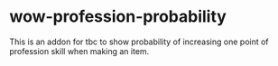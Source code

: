 # wow-profession-probability

This is an addon for tbc to show probability of increasing one point of profession skill when making an item.
